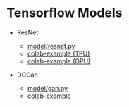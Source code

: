 # Tensorflow Models

* ResNet
  * [model/resnet.py](model/resnet.py)
  * [colab-example (TPU)](https://colab.research.google.com/drive/1bb_JWRUoRb3MSEiyg0YqQIeL2HtMTkUJ?usp=sharing)
  * [colab-example (GPU)](https://colab.research.google.com/drive/1OP0fum9Yd3Cs11S8n6g5HzmNzoes4asi?usp=sharing)

* DCGan
  * [model/gan.py](model/gan.py)
  * [colab-example](https://colab.research.google.com/drive/1CKD4x-7Qw0EJ63gqecrtwQwUqQ8I5Zsd?usp=sharing)
